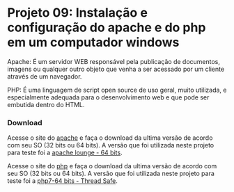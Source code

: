 # Projeto 09: Instalação e configuração do apache e do php em um computador windows

Apache: É um servidor WEB responsável pela publicação de documentos, imagens ou qualquer outro objeto que venha a ser acessado por um cliente através de um navegador.

PHP: É uma linguagem de script open source de uso geral, muito utilizada, e especialmente adequada para o desenvolvimento web e que pode ser embutida dentro do HTML.

### Download

Acesse o site do [apache](http://httpd.apache.org/download.cgi) e faça o download da ultima versão de acordo com seu SO (32 bits ou 64 bits). A versão que foi utilizada neste projeto para teste foi a [apache lounge - 64 bits](https://www.apachelounge.com/download/).

Acesse o site do [php](http://php.net/downloads.php) e faça o download da ultima versão de acordo com seu SO (32 bits ou 64 bits). A versão que foi utilizada neste projeto para teste foi a [php7-64 bits - Thread Safe](http://windows.php.net/downloads/releases/php-7.0.10-Win32-VC14-x64.zip).

